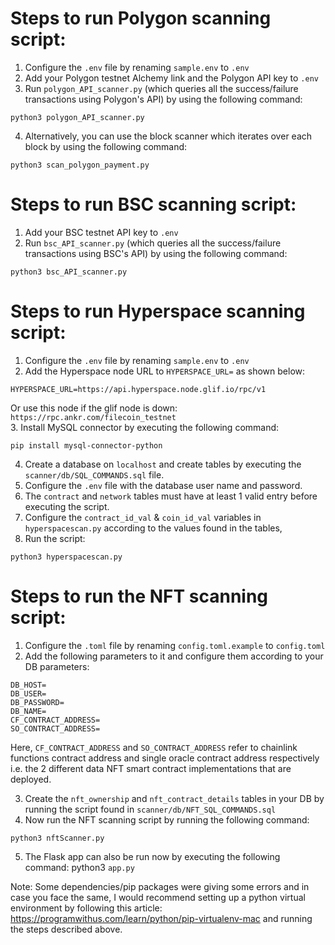 # Steps to run Polygon scanning script:

1. Configure the `.env` file by renaming `sample.env` to `.env`
2. Add your Polygon testnet Alchemy link and the Polygon API key to `.env`
3. Run `polygon_API_scanner.py` (which queries all the success/failure transactions using Polygon's API) by using the following command:

```
python3 polygon_API_scanner.py
```

4. Alternatively, you can use the block scanner which iterates over each block by using the following command:

```
python3 scan_polygon_payment.py
```

# Steps to run BSC scanning script:

1. Add your BSC testnet API key to `.env`
2. Run `bsc_API_scanner.py` (which queries all the success/failure transactions using BSC's API) by using the following command:

```
python3 bsc_API_scanner.py
```

# Steps to run Hyperspace scanning script:

1. Configure the `.env` file by renaming `sample.env` to `.env`
2. Add the Hyperspace node URL to `HYPERSPACE_URL=` as shown below:

```
HYPERSPACE_URL=https://api.hyperspace.node.glif.io/rpc/v1
```

Or use this node if the glif node is down: `https://rpc.ankr.com/filecoin_testnet`  
3. Install MySQL connector by executing the following command:

```
pip install mysql-connector-python
```

4. Create a database on `localhost` and create tables by executing the `scanner/db/SQL_COMMANDS.sql` file.
5. Configure the `.env` file with the database user name and password.
6. The `contract` and `network` tables must have at least 1 valid entry before executing the script.
7. Configure the `contract_id_val` & `coin_id_val` variables in `hyperspacescan.py` according to the values found in the tables,
8. Run the script:

```
python3 hyperspacescan.py
```

# Steps to run the NFT scanning script:

1. Configure the `.toml` file by renaming `config.toml.example` to `config.toml`
2. Add the following parameters to it and configure them according to your DB parameters:

```
DB_HOST=
DB_USER=
DB_PASSWORD=
DB_NAME=
CF_CONTRACT_ADDRESS=
SO_CONTRACT_ADDRESS=
```

Here, `CF_CONTRACT_ADDRESS` and `SO_CONTRACT_ADDRESS` refer to chainlink functions contract address and single oracle contract address respectively i.e. the 2 different data NFT smart contract implementations that are deployed.

3. Create the `nft_ownership` and `nft_contract_details` tables in your DB by running the script found in `scanner/db/NFT_SQL_COMMANDS.sql`
4. Now run the NFT scanning script by running the following command:

```
python3 nftScanner.py
```
5. The Flask app can also be run now by executing the following command: python3 `app.py`

Note: Some dependencies/pip packages were giving some errors and in case you face the same, I would recommend setting up a python virtual environment by following this article: https://programwithus.com/learn/python/pip-virtualenv-mac and running the steps described above.
